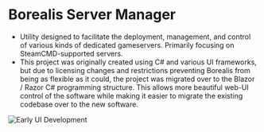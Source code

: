 # Borealis Server Manager #
* Utility designed to facilitate the deployment, management, and control of various kinds of dedicated gameservers.  Primarily focusing on SteamCMD-supported servers.
* This project was originally created using C# and various UI frameworks, but due to licensing changes and restrictions preventing Borealis from being as flexible as it could, the project was migrated over to the Blazor / Razor C# programming structure.  This allows more beautiful web-UI control of the software while making it easier to migrate the existing codebase over to the new software.

![Early UI Development](https://media.discordapp.net/attachments/276981822343086081/789319037251092500/unknown.png?width=1101&height=702)
